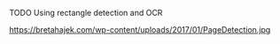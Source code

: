 TODO
Using rectangle detection and OCR

https://bretahajek.com/wp-content/uploads/2017/01/PageDetection.jpg

